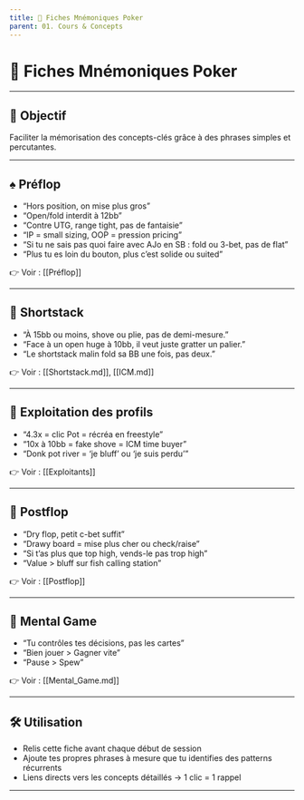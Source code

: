 ```yaml
---
title: 🧠 Fiches Mnémoniques Poker
parent: 01. Cours & Concepts
---
```


# 🧠 Fiches Mnémoniques Poker

---

## 🎯 Objectif

Faciliter la mémorisation des concepts-clés grâce à des phrases simples et percutantes.

---

## ♠️ Préflop

- “Hors position, on mise plus gros”
- “Open/fold interdit à 12bb”
- “Contre UTG, range tight, pas de fantaisie”
- “IP = small sizing, OOP = pression pricing”
- “Si tu ne sais pas quoi faire avec AJo en SB : fold ou 3-bet, pas de flat”
- “Plus tu es loin du bouton, plus c’est solide ou suited”

👉 Voir : [[Préflop]]

---

## 🧮 Shortstack

- “À 15bb ou moins, shove ou plie, pas de demi-mesure.”
- “Face à un open huge à 10bb, il veut juste gratter un palier.”
- “Le shortstack malin fold sa BB une fois, pas deux.”

👉 Voir : [[Shortstack.md]], [[ICM.md]]

---

## 💬 Exploitation des profils

- “4.3x = clic Pot = récréa en freestyle”
- “10x à 10bb = fake shove = ICM time buyer”
- “Donk pot river = ‘je bluff’ ou ‘je suis perdu’”

👉 Voir : [[Exploitants]]

---

## 🎯 Postflop

- “Dry flop, petit c-bet suffit”
- “Drawy board = mise plus cher ou check/raise”
- “Si t’as plus que top high, vends-le pas trop high”
- “Value > bluff sur fish calling station”

👉 Voir : [[Postflop]]

---

## 🧘 Mental Game

- “Tu contrôles tes décisions, pas les cartes”
- “Bien jouer > Gagner vite”
- “Pause > Spew”

👉 Voir : [[Mental_Game.md]]

---

## 🛠️ Utilisation

- Relis cette fiche avant chaque début de session
- Ajoute tes propres phrases à mesure que tu identifies des patterns récurrents
- Liens directs vers les concepts détaillés → 1 clic = 1 rappel

---

